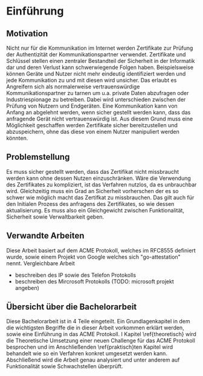 # Einführung

## Motivation
Nicht nur für die Kommunikation im Internet werden Zertifikate zur Prüfung der Authentizität der Kommunikationspartner verwendet. Zertifikate und Schlüssel stellen einen zentraler Bestandteil der Sicherheit in der Informatik dar und deren Verlust kann schwerwiegende Folgen haben. Beispielsweise können Geräte und Nutzer nicht mehr eindeutig identifiziert werden und jede Kommunikation zu und mit diesen wird unsicher. Das erlaubt es Angreifern sich als normalerweise vertrauenswürdige Kommunikationspartner zu tarnen um u.a. private Daten abzufragen oder Industriespionage zu betreiben. Dabei wird unterschieden zwischen der Prüfung von Nutzern und Endgeräten. Eine Kommunikation kann von Anfang an abgelehnt werden, wenn sicher gestellt werden kann, dass das anfragende Gerät nicht vertrauenswürdig ist. Aus diesem Grund muss eine Möglichkeit geschaffen werden Zertifikate sicher bereitzustellen und abzuspeichern, ohne das diese von einem Nutzer manipuliert werden könnten.

## Problemstellung
Es muss sicher gestellt werden, dass das Zertifikat nicht missbraucht werden kann ohne dessen Nutzen einzuschränken. Wäre die Verwendung des Zertifikates zu kompliziert, ist das Verfahren nutzlos, da es unbrauchbar wird. Gleichzeitig muss ein Grad an Sicherheit vorherschen der es so schwer wie möglich macht das Zertifkat zu missbrauchen. Das gilt auch für den Initialen Prozess des anfragens des Zertifikates, so wie dessen aktualisierung. Es muss also ein Gleichgewicht zwischen Funktionalität, Sicherheit sowie Verwaltbarkeit geben.

## Verwandte Arbeiten
Diese Arbeit basiert auf dem ACME Protokoll, welches im RFC8555 definiert wurde, sowie einem Projekt von Google welches sich "go-attestation" nennt. Vergleichbare Arbeit
- beschreiben des IP sowie des Telefon Protokolls
- beschreiben des Mircrosoft Protokolls
(TODO: microsoft projekt angeben)

## Übersicht über die Bachelorarbeit
Diese Bachelorarbeit ist in 4 Teile eingeteilt. Ein Grundlagenkapitel in dem die wichtigsten Begriffe die in dieser Arbeit vorkommen erklärt werden, sowie eine Einführung in das ACME Protokoll. I Kapitel \ref{theoretisch} wird die Theoretische Umsetzung einer neuen Challenge für das ACME Protokoll besprochen und im Anschließenden \ref{praktisch}ten Kapitel wird behandelt wie so ein Verfahren konkret umgesetzt werden kann. Abschließend wird die Arbeit genau analysiert und unter anderem auf Funktionalität sowie Schwachstellen überprüft.

<!-- TODO: alles überprüfen und erweitern -->
